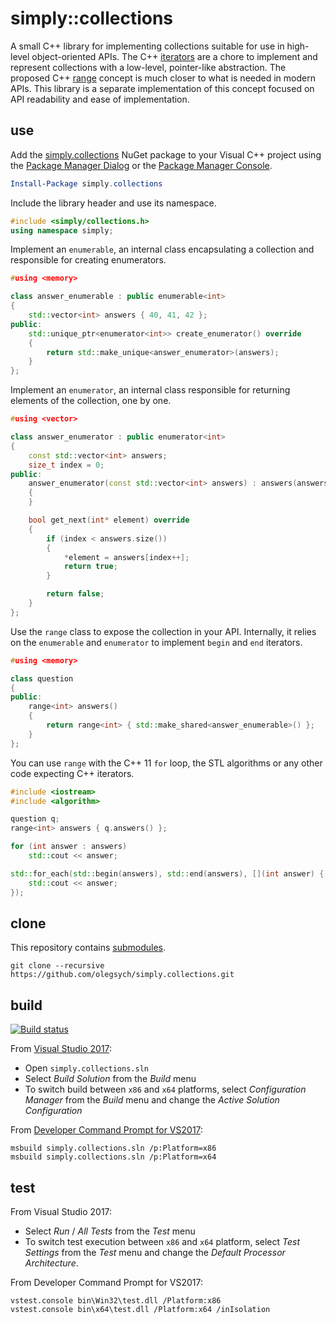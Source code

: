 # simply::collections

A small C++ library for implementing collections suitable for use in high-level object-oriented APIs.
The C++ [iterators](http://en.cppreference.com/w/cpp/concept/Iterator) are a chore to implement and 
represent collections with a low-level, pointer-like abstraction. The proposed C++
[range](https://github.com/ericniebler/range-v3) concept is much closer to what is needed in modern APIs. 
This library is a separate implementation of this concept focused on API readability and ease of implementation.

## use

Add the [simply.collections](http://www.nuget.org/packages/simply.collections) NuGet package to your Visual C++ 
project using the [Package Manager Dialog](http://docs.nuget.org/consume/Package-Manager-Dialog) or 
the [Package Manager Console](http://docs.nuget.org/consume/package-manager-console).
``` PowerShell
Install-Package simply.collections
```

Include the library header and use its namespace.
``` C++
#include <simply/collections.h>
using namespace simply;
```

Implement an `enumerable`, an internal class encapsulating a collection and responsible for creating enumerators.
``` C++
#using <memory>

class answer_enumerable : public enumerable<int>
{
    std::vector<int> answers { 40, 41, 42 };
public:
    std::unique_ptr<enumerator<int>> create_enumerator() override
    {
        return std::make_unique<answer_enumerator>(answers);
    }
};
```

Implement an `enumerator`, an internal class responsible for returning elements of the collection, one by one.
``` C++
#using <vector>

class answer_enumerator : public enumerator<int>
{
    const std::vector<int> answers;
    size_t index = 0;
public:
    answer_enumerator(const std::vector<int> answers) : answers(answers)
    {
    }

    bool get_next(int* element) override
    {
        if (index < answers.size())
        {
            *element = answers[index++];
            return true;
        }

        return false;
    }
};
```

Use the `range` class to expose the collection in your API. Internally, it relies on the 
`enumerable` and `enumerator` to implement `begin` and `end` iterators.
``` C++
#using <memory>

class question
{
public:
    range<int> answers()
    {
        return range<int> { std::make_shared<answer_enumerable>() };
    }
};
```

You can use `range` with the C++ 11 `for` loop, the STL algorithms or any other code expecting C++ iterators.
``` C++
#include <iostream>
#include <algorithm>

question q;
range<int> answers { q.answers() };

for (int answer : answers)
    std::cout << answer;

std::for_each(std::begin(answers), std::end(answers), [](int answer) {
    std::cout << answer;
});
```

## clone

This repository contains [submodules](https://git-scm.com/book/en/v2/Git-Tools-Submodules).

```
git clone --recursive https://github.com/olegsych/simply.collections.git
```

## build

[![Build status](https://ci.appveyor.com/api/projects/status/github/olegsych/simply.collections?branch=master)](https://ci.appveyor.com/project/olegsych/simply-collections/branch/master)

From [Visual Studio 2017](https://www.visualstudio.com/downloads):
- Open `simply.collections.sln`
- Select _Build Solution_ from the _Build_ menu
- To switch build between `x86` and `x64` platforms, select _Configuration Manager_ from the _Build_ menu and change the _Active Solution Configuration_

From [Developer Command Prompt for VS2017](https://docs.microsoft.com/en-us/dotnet/framework/tools/developer-command-prompt-for-vs):
```
msbuild simply.collections.sln /p:Platform=x86
msbuild simply.collections.sln /p:Platform=x64
```

## test

From Visual Studio 2017:
- Select _Run_ / _All Tests_ from the _Test_ menu
- To switch test execution between `x86` and `x64` platform, select _Test Settings_ from the _Test_ menu and change the _Default Processor Architecture_.

From Developer Command Prompt for VS2017:
```
vstest.console bin\Win32\test.dll /Platform:x86
vstest.console bin\x64\test.dll /Platform:x64 /inIsolation
```